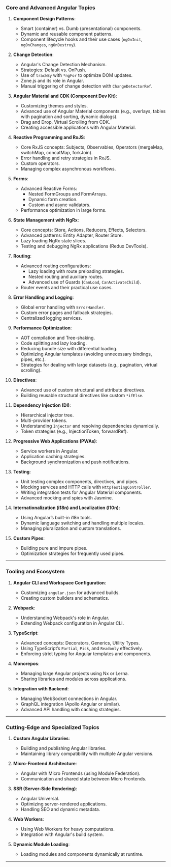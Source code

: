 ### **Core and Advanced Angular Topics**

1. **Component Design Patterns**:

   - Smart (container) vs. Dumb (presentational) components.
   - Dynamic and reusable component patterns.
   - Component lifecycle hooks and their use cases (`ngOnInit`, `ngOnChanges`, `ngOnDestroy`).

2. **Change Detection**:

   - Angular's Change Detection Mechanism.
   - Strategies: Default vs. OnPush.
   - Use of `trackBy` with `*ngFor` to optimize DOM updates.
   - Zone.js and its role in Angular.
   - Manual triggering of change detection with `ChangeDetectorRef`.

3. **Angular Material and CDK (Component Dev Kit)**:

   - Customizing themes and styles.
   - Advanced use of Angular Material components (e.g., overlays, tables with pagination and sorting, dynamic dialogs).
   - Drag and Drop, Virtual Scrolling from CDK.
   - Creating accessible applications with Angular Material.

4. **Reactive Programming and RxJS**:

   - Core RxJS concepts: Subjects, Observables, Operators (mergeMap, switchMap, concatMap, forkJoin).
   - Error handling and retry strategies in RxJS.
   - Custom operators.
   - Managing complex asynchronous workflows.

5. **Forms**:

   - Advanced Reactive Forms:
     - Nested FormGroups and FormArrays.
     - Dynamic form creation.
     - Custom and async validators.
   - Performance optimization in large forms.

6. **State Management with NgRx**:

   - Core concepts: Store, Actions, Reducers, Effects, Selectors.
   - Advanced patterns: Entity Adapter, Router Store.
   - Lazy loading NgRx state slices.
   - Testing and debugging NgRx applications (Redux DevTools).

7. **Routing**:

   - Advanced routing configurations:
     - Lazy loading with route preloading strategies.
     - Nested routing and auxiliary routes.
     - Advanced use of Guards (`CanLoad`, `CanActivateChild`).
   - Router events and their practical use cases.

8. **Error Handling and Logging**:

   - Global error handling with `ErrorHandler`.
   - Custom error pages and fallback strategies.
   - Centralized logging services.

9. **Performance Optimization**:

   - AOT compilation and Tree-shaking.
   - Code splitting and lazy loading.
   - Reducing bundle size with differential loading.
   - Optimizing Angular templates (avoiding unnecessary bindings, pipes, etc.).
   - Strategies for dealing with large datasets (e.g., pagination, virtual scrolling).

10. **Directives**:

    - Advanced use of custom structural and attribute directives.
    - Building reusable structural directives like custom `*ifElse`.

11. **Dependency Injection (DI)**:

    - Hierarchical injector tree.
    - Multi-provider tokens.
    - Understanding `Injector` and resolving dependencies dynamically.
    - Token strategies (e.g., InjectionToken, forwardRef).

12. **Progressive Web Applications (PWAs)**:

    - Service workers in Angular.
    - Application caching strategies.
    - Background synchronization and push notifications.

13. **Testing**:

    - Unit testing complex components, directives, and pipes.
    - Mocking services and HTTP calls with `HttpTestingController`.
    - Writing integration tests for Angular Material components.
    - Advanced mocking and spies with Jasmine.

14. **Internationalization (i18n) and Localization (l10n)**:

    - Using Angular’s built-in i18n tools.
    - Dynamic language switching and handling multiple locales.
    - Managing pluralization and custom translations.

15. **Custom Pipes**:
    - Building pure and impure pipes.
    - Optimization strategies for frequently used pipes.

---

### **Tooling and Ecosystem**

1. **Angular CLI and Workspace Configuration**:

   - Customizing `angular.json` for advanced builds.
   - Creating custom builders and schematics.

2. **Webpack**:

   - Understanding Webpack's role in Angular.
   - Extending Webpack configuration in Angular CLI.

3. **TypeScript**:

   - Advanced concepts: Decorators, Generics, Utility Types.
   - Using TypeScript’s `Partial`, `Pick`, and `Readonly` effectively.
   - Enforcing strict typing for Angular templates and components.

4. **Monorepos**:

   - Managing large Angular projects using Nx or Lerna.
   - Sharing libraries and modules across applications.

5. **Integration with Backend**:
   - Managing WebSocket connections in Angular.
   - GraphQL integration (Apollo Angular or similar).
   - Advanced API handling with caching strategies.

---

### **Cutting-Edge and Specialized Topics**

1. **Custom Angular Libraries**:

   - Building and publishing Angular libraries.
   - Maintaining library compatibility with multiple Angular versions.

2. **Micro-Frontend Architecture**:

   - Angular with Micro Frontends (using Module Federation).
   - Communication and shared state between Micro Frontends.

3. **SSR (Server-Side Rendering)**:

   - Angular Universal.
   - Optimizing server-rendered applications.
   - Handling SEO and dynamic metadata.

4. **Web Workers**:

   - Using Web Workers for heavy computations.
   - Integration with Angular's build system.

5. **Dynamic Module Loading**:
   - Loading modules and components dynamically at runtime.

---
